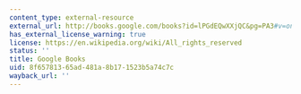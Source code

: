 ```yaml
---
content_type: external-resource
external_url: http://books.google.com/books?id=lPGdEQwXXjQC&pg=PA3#v=onepage
has_external_license_warning: true
license: https://en.wikipedia.org/wiki/All_rights_reserved
status: ''
title: Google Books
uid: 8f657813-65ad-481a-8b17-1523b5a74c7c
wayback_url: ''
---
```

